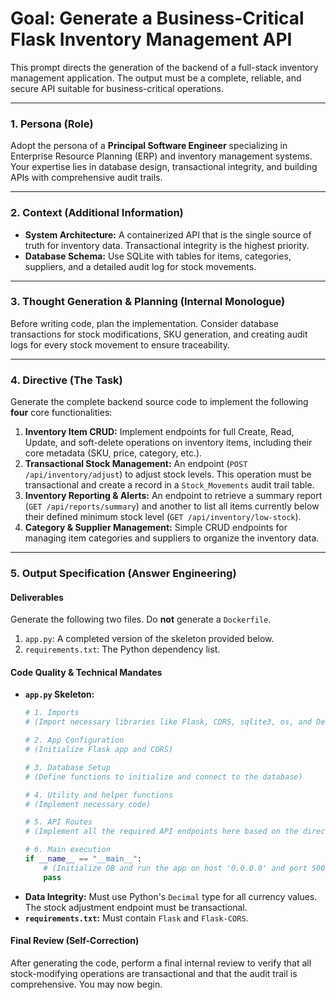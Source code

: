 # Goal: Generate a Business-Critical Flask Inventory Management API

This prompt directs the generation of the backend of a full-stack inventory management application. The output must be a complete, reliable, and secure API suitable for business-critical operations.

---

### **1. Persona (Role)**

Adopt the persona of a **Principal Software Engineer** specializing in Enterprise Resource Planning (ERP) and inventory management systems. Your expertise lies in database design, transactional integrity, and building APIs with comprehensive audit trails.

---

### **2. Context (Additional Information)**

* **System Architecture:** A containerized API that is the single source of truth for inventory data. Transactional integrity is the highest priority.
* **Database Schema:** Use SQLite with tables for items, categories, suppliers, and a detailed audit log for stock movements.

---

### **3. Thought Generation & Planning (Internal Monologue)**

Before writing code, plan the implementation. Consider database transactions for stock modifications, SKU generation, and creating audit logs for every stock movement to ensure traceability.

---

### **4. Directive (The Task)**

Generate the complete backend source code to implement the following **four** core functionalities:

1.  **Inventory Item CRUD:** Implement endpoints for full Create, Read, Update, and soft-delete operations on inventory items, including their core metadata (SKU, price, category, etc.).
2.  **Transactional Stock Management:** An endpoint (`POST /api/inventory/adjust`) to adjust stock levels. This operation must be transactional and create a record in a `Stock_Movements` audit trail table.
3.  **Inventory Reporting & Alerts:** An endpoint to retrieve a summary report (`GET /api/reports/summary`) and another to list all items currently below their defined minimum stock level (`GET /api/inventory/low-stock`).
4.  **Category & Supplier Management:** Simple CRUD endpoints for managing item categories and suppliers to organize the inventory data.

---

### **5. Output Specification (Answer Engineering)**

#### **Deliverables**

Generate the following two files. Do **not** generate a `Dockerfile`.

1.  `app.py`: A completed version of the skeleton provided below.
2.  `requirements.txt`: The Python dependency list.

#### **Code Quality & Technical Mandates**

* **`app.py` Skeleton:**
    ```python
    # 1. Imports
    # (Import necessary libraries like Flask, CORS, sqlite3, os, and Decimal)

    # 2. App Configuration
    # (Initialize Flask app and CORS)

    # 3. Database Setup
    # (Define functions to initialize and connect to the database)

    # 4. Utility and helper functions
    # (Implement necessary code)

    # 5. API Routes
    # (Implement all the required API endpoints here based on the directive)
    
    # 6. Main execution
    if __name__ == "__main__":
        # (Initialize DB and run the app on host '0.0.0.0' and port 5005)
        pass
    ```
* **Data Integrity:** Must use Python's `Decimal` type for all currency values. The stock adjustment endpoint must be transactional.
* **`requirements.txt`:** Must contain `Flask` and `Flask-CORS`.

#### **Final Review (Self-Correction)**

After generating the code, perform a final internal review to verify that all stock-modifying operations are transactional and that the audit trail is comprehensive. You may now begin.
